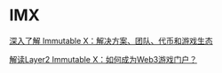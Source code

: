 # IMX

[深入了解 Immutable X：解决方案、团队、代币和游戏生态](https://www.techflowpost.com/article/2120)

[解读Layer2 Immutable X：如何成为Web3游戏门户？](https://news.marsbit.co/20230220134142454292.html)
